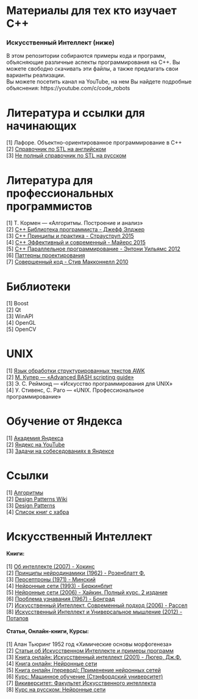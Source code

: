 <h1>Материалы для тех кто изучает C++</h1>
<h3>Искусственный Интеллект (ниже)</h3>
<p>
В этом репозитории собираются примеры кода и программ, объясняющие различные аспекты программирования на С++. Вы можете свободно скачивать эти файлы, а также предлагать свои варианты реализации.
<br>
Вы можете посетить канал на YouTube, на нем Вы найдете подробные объяснения: https://youtube.com/c/code_robots
</p>
<h1>Литература и ссылки для начинающих</h1>
[1] Лафоре. Объектно-ориентированное программирование в C++ <br>
[2] <a href="http://www.cplusplus.com" target="_blank">Справочник по STL на английском</a><br>
[3] <a href="http://ru.cppreference.com/w/" target="_blank">Не полный справочник по STL на русском</a><br>
<h1>Литература для профессиональных программистов</h1>
[1] Т. Кормен — «Алгоритмы. Построение и анализ»<br>
[2] <a href="https://github.com/Evgeny-Bukovski/ForStudentsLearningCpp/tree/master/Books" target="_blank">C++ Библиотека программиста - Джефф Элджер</a><br>
[3] <a href="https://github.com/Evgeny-Bukovski/ForStudentsLearningCpp/tree/master/Books" target="_blank">C++ Принципы и практика - Страуструп 2015</a><br>
[4] <a href="https://github.com/Evgeny-Bukovski/ForStudentsLearningCpp/tree/master/Books" target="_blank">C++ Эффективный и современный - Майерс 2015</a><br>
[5] <a href="https://github.com/Evgeny-Bukovski/ForStudentsLearningCpp/tree/master/Books" target="_blank">C++ Параллельное программирование - Энтони Уильямс 2012</a><br>
[6] <a href="https://github.com/Evgeny-Bukovski/ForStudentsLearningCpp/tree/master/Books" target="_blank">Паттерны проектирования</a><br>
[7] <a href="https://github.com/Evgeny-Bukovski/ForStudentsLearningCpp/tree/master/Books" target="_blank">Совершенный код - Стив Макконнелл 2010</a><br>
<h1>Библиотеки</h1>
[1] Boost<br>
[2] Qt<br>
[3] WinAPI<br>
[4] OpenGL<br>
[5] OpenCV<br>
<h1>UNIX</h1>
[1] <a href="http://lib.ru/MAN/DEMOS210/awk.txt" target="_blank">Язык обработки структурированных текстов AWK</a><br>
[2] <a href="http://www.tldp.org/LDP/abs/html/" target="_blank">М. Купер — «Advanced BASH scripting guide»</a><br>
[3] Э. С. Реймонд — «Искусство программирования для UNIX»<br>
[4] У. Стивенс, С. Раго — «UNIX. Профессиональное программирование»<br>
<h1>Обучение от Яндекса</h1>
[1] <a href="https://academy.yandex.ru" target="_blank">Академия Яндекса</a><br>
[2] <a href="https://www.youtube.com/channel/UCTUyoZMfksbNIHfWJjwr5aQ" target="_blank">Яндекс на YouTube</a><br>
[3] <a href="https://habrahabr.ru/company/yandex/blog/206234/" target="_blank">Задачи на собеседованиях в Яндексе</a><br>
<h1>Ссылки</h1>
[1] <a href="http://kvodo.ru/category/algorithms" target="_blank">Алгоритмы</a><br>
[2] <a href="https://ru.wikipedia.org/wiki/Design_Patterns" target="_blank">Design Patterns Wiki</a><br>
[3] <a href="https://sourcemaking.com/design_patterns" target="_blank">Design Patterns</a><br>
[4] <a href="https://habrahabr.ru/company/mailru/blog/265103/" target="_blank">Список книг с хабра</a><br>
<h1>Искусственный Интеллект</h1>
<b>Книги:</b><br><br>
[1] <a href="https://github.com/Evgeny-Bukovski/ForStudentsLearningCpp/tree/master/Books/AI" target="_blank">Об интеллекте (2007) - Хокинс</a><br>
[2] <a href="https://github.com/Evgeny-Bukovski/ForStudentsLearningCpp/tree/master/Books/AI" target="_blank">Принципы нейродинамики (1962) - Розенблатт Ф.</a><br>
[3] <a href="https://github.com/Evgeny-Bukovski/ForStudentsLearningCpp/tree/master/Books/AI" target="_blank">Персептроны (1971) - Минский</a><br>
[4] <a href="https://github.com/Evgeny-Bukovski/ForStudentsLearningCpp/tree/master/Books/AI" target="_blank">Нейронные сети (1993) - Беркинблит</a><br>
[5] <a href="https://github.com/Evgeny-Bukovski/ForStudentsLearningCpp/tree/master/Books/AI" target="_blank">Нейронные сети (2006) - Хайкин. Полный курс. 2 издание</a><br>
[6] <a href="https://github.com/Evgeny-Bukovski/ForStudentsLearningCpp/tree/master/Books/AI" target="_blank">Проблема узнавания (1967) - Бонград</a><br>
[7] <a href="https://github.com/Evgeny-Bukovski/ForStudentsLearningCpp/tree/master/Books/AI" target="_blank">Искусственный Интеллект. Современный подход (2006) - Рассел</a><br>
[8] <a href="https://github.com/Evgeny-Bukovski/ForStudentsLearningCpp/tree/master/Books/AI" target="_blank">Искусственный Интеллект и Универсальное мышление (2012) - Потапов</a><br>
<br>
<b>Статьи, Онлайн-книги, Курсы:</b><br><br>
[1] Алан Тьюринг 1952 год «Химические основы морфогенеза»<br>
[2] <a href="http://www.aiportal.ru/articles" target="_blank">Статьи об Искусственном Интеллекте и примеры программ</a><br>
[3] <a href="http://filosof.historic.ru/books/item/f00/s00/z0000716/index.shtml" target="_blank">Книга онлайн: Искусственный интеллект (2001) - Люгер, Дж.Ф.</a><br>
[4] <a href="http://statsoft.ru/home/textbook/modules/stneunet.html#preandpost" target="_blank">Книга онлайн: Нейронные сети</a><br>
[5] <a href="http://matlab.exponenta.ru/neuralnetwork/book4/index.php" target="_blank">Книга онлайн (перевод): Применение нейронных сетей</a><br>
[6] <a href="https://www.coursera.org/learn/machine-learning" target="_blank">Курс: Машинное обучение (Стэнфордский университет)</a><br>
[7] <a href="https://ru.wikiversity.org/wiki/Факультет_искусственного_интеллекта" target="_blank">Викиверситет: Факультет Искусственного интеллекта</a><br>
[8] <a href="https://stepik.org/course/Нейронные-сети-401" target="_blank">Курс на русском: Нейронные сети</a><br>
